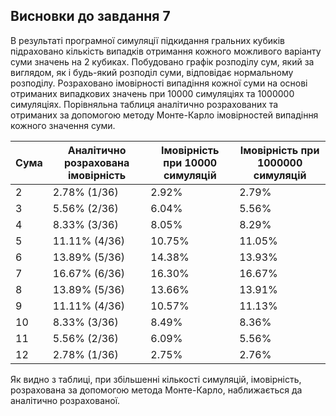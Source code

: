 ## Висновки до завдання 7
В результаті програмної симуляції підкидання гральних кубиків підраховано кількість випадків отримання кожного можливого варіанту суми значень на 2 кубиках. Побудовано графік розподілу сум, який за виглядом, як і будь-який розподіл суми, відповідає нормальному розподілу. Розраховано імовірності випадіння кожної суми на основі отриманих випадкових значень при 10000 симуляціях та 1000000 симуляціях. Порівняльна таблиця аналітично розрахованих та отриманих за допомогою методу Монте-Карло імовірностей випадіння кожного значення суми.

| Сума | Аналітично розрахована імовірність | Імовірність при 10000 симуляцій | Імовірність при 1000000  симуляцій |
|------|------------------------------------|---------------------------------|------------------------------------|
| 2    | 2.78% (1/36)                       | 2.92%                           |2.79%                               |
| 3    | 5.56% (2/36)                       | 6.04%                           |5.56%                               |
| 4    | 8.33% (3/36)                       | 8.05%                           |8.29%                               |
| 5    | 11.11% (4/36)                      | 10.75%                          |11.05%                              |
| 6    | 13.89% (5/36)                      | 14.38%                          |13.93%                              |
| 7    | 16.67% (6/36)                      | 16.30%                          |16.67%                              |
| 8    | 13.89% (5/36)                      | 13.66%                          |13.91%                              |
| 9    | 11.11% (4/36)                      | 10.57%                          |11.13%                              |
| 10   | 8.33% (3/36)                       | 8.49%                           |8.36%                               |
| 11   | 5.56% (2/36)                       | 6.09%                           |5.56%                               |
| 12   | 2.78% (1/36)                       | 2.75%                           |2.76%                               |

Як видно з таблиці, при збільшенні кількості симуляцій, імовірність, розрахована за допомогою метода Монте-Карло, наближається да аналітично розрахованої.
